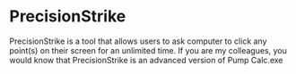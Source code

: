 # PrecisionStrike
PrecisionStrike is a tool that allows users to ask computer to click any point(s) on their screen for an unlimited time. If you are my colleagues, you would know that PrecisionStrike is an advanced version of Pump Calc.exe
